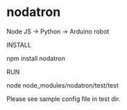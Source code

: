 # nodatron

Node JS -> Python -> Arduino robot

INSTALL

npm install nodatron

RUN

node node_modules/nodatron/test/test

Please see sample config file in test dir.